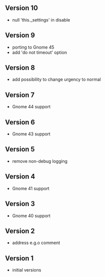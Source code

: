 ## Version 10
 * null 'this._settings' in disable
## Version 9
 * porting to Gnome 45
 * add 'do not timeout' option
## Version 8
 * add possibility to change urgency to normal
## Version 7
 * Gnome 44 support
## Version 6
 * Gnome 43 support
## Version 5
 * remove non-debug logging
## Version 4
 * Gnome 41 support
## Version 3
 * Gnome 40 support
## Version 2
 * address e.g.o comment
## Version 1
 * initial versions
